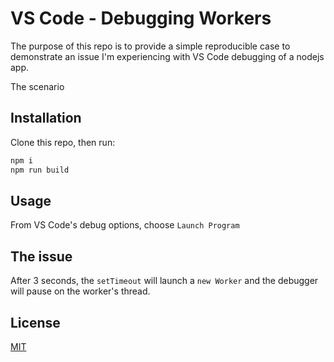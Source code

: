 # VS Code - Debugging Workers

The purpose of this repo is to provide a simple reproducible case to demonstrate an issue I'm experiencing with VS Code debugging of a nodejs app.

The scenario

## Installation

Clone this repo, then run:

```bash
npm i
npm run build
```

## Usage

From VS Code's debug options, choose `Launch Program`

## The issue

After 3 seconds, the `setTimeout` will launch a `new Worker` and the debugger will pause on the worker's thread.

## License
[MIT](https://choosealicense.com/licenses/mit/)